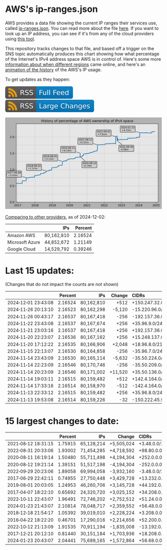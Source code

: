 # AWS's ip-ranges.json

AWS provides a data file showing the current IP ranges their
services use, called [ip-ranges.json](https://ip-ranges.amazonaws.com/ip-ranges.json).
You can read more about the file [here](https://docs.aws.amazon.com/general/latest/gr/aws-ip-ranges.html).
If you want to look up an IP address, you can see if it's from any of the cloud providers using [this tool](https://cloud-ips.s3-us-west-2.amazonaws.com/index.html).

This repository tracks changes to that file, and based off a trigger on the SNS 
topic automatically produces this chart showing how what percentage of the 
Internet's IPv4 address space AWS is in control of.  Here's some 
more [information about when different regions](announces.md) came 
online, and here's an [animation of the history](https://youtu.be/Su25yl7eol8) 
of the AWS's IP usage.

To get updates as they happen:

[![RSS Icon (Full Feed)](images/rss_badge.svg)](https://raw.githubusercontent.com/seligman/aws-ip-ranges/master/rss.xml)
[![RSS Icon (Large Changes)](images/rss_badge_partial.svg)](https://raw.githubusercontent.com/seligman/aws-ip-ranges/master/rss_big_changes.xml)

![History of AWS](history_count.svg)

[Comparing to other providers](https://github.com/seligman/cloud_sizes), as of 2024-12-02:

| | IPs | Percent |
| --- | ---: | ---: |
| Amazon AWS | 80,162,810 | 2.16524 |
| Microsoft Azure | 44,852,672 | 1.21149 |
| Google Cloud | 14,529,792 | 0.39246 |


# Last 15 updates:

(Changes that do not impact the counts are not shown)

| | Percent | IPs | Change | CIDRs |
| :--- | ---: | ---: | ---: | :--- |
| 2024&#8209;12&#8209;01&nbsp;23:43:08 | 2.16524 | 80,162,810 | +512 | +150.247.32.0/23 |
| 2024&#8209;11&#8209;26&nbsp;20:13:10 | 2.16523 | 80,162,298 | -5,120 | -15.220.96.0/20,&nbsp;-15.220.44.0/22 |
| 2024&#8209;11&#8209;26&nbsp;00:43:17 | 2.16537 | 80,167,418 | -256 | -192.157.36.0/24 |
| 2024&#8209;11&#8209;22&nbsp;23:43:08 | 2.16537 | 80,167,674 | +256 | +35.96.9.0/24 |
| 2024&#8209;11&#8209;21&nbsp;23:03:16 | 2.16537 | 80,167,418 | +256 | +192.157.36.0/24 |
| 2024&#8209;11&#8209;20&nbsp;22:23:07 | 2.16536 | 80,167,162 | +256 | +15.248.137.0/24 |
| 2024&#8209;11&#8209;20&nbsp;17:12:22 | 2.16535 | 80,166,906 | +2,048 | +18.96.8.0/21 |
| 2024&#8209;11&#8209;15&nbsp;22:13:07 | 2.16530 | 80,164,858 | -256 | -35.96.7.0/24 |
| 2024&#8209;11&#8209;14&nbsp;23:43:09 | 2.16530 | 80,165,114 | -5,632 | -35.50.224.0/21,&nbsp;-35.50.136.0/22,&nbsp;-35.50.140.0/23,&nbsp;... |
| 2024&#8209;11&#8209;14&nbsp;22:23:09 | 2.16546 | 80,170,746 | -256 | -35.50.209.0/24 |
| 2024&#8209;11&#8209;14&nbsp;20:23:09 | 2.16546 | 80,171,002 | +11,520 | +35.50.136.0/21,&nbsp;+35.50.208.0/21,&nbsp;+35.50.224.0/21,&nbsp;... |
| 2024&#8209;11&#8209;14&nbsp;19:03:11 | 2.16515 | 80,159,482 | +512 | +142.4.164.0/23 |
| 2024&#8209;11&#8209;14&nbsp;17:33:16 | 2.16514 | 80,158,970 | -512 | -142.4.164.0/23 |
| 2024&#8209;11&#8209;13&nbsp;22:33:12 | 2.16515 | 80,159,482 | +256 | +35.96.8.0/24 |
| 2024&#8209;11&#8209;13&nbsp;19:53:08 | 2.16514 | 80,159,226 | -32 | -150.222.45.96/27 |


# 15 largest changes to date:

| | Percent | IPs | Change | CIDRs |
| :--- | ---: | ---: | ---: | :--- |
| 2021&#8209;08&#8209;12&nbsp;18:31:15 | 1.75915 | 65,128,214 | +5,505,024 | +3.48.0.0/12,&nbsp;+35.96.0.0/12,&nbsp;+3.152.0.0/13,&nbsp;... |
| 2022&#8209;08&#8209;31&nbsp;20:33:06 | 1.93002 | 71,454,285 | +4,718,592 | +98.80.0.0/12,&nbsp;+184.32.0.0/12,&nbsp;+13.184.0.0/13,&nbsp;... |
| 2020&#8209;08&#8209;11&nbsp;16:19:14 | 1.50480 | 55,711,498 | +4,194,304 | +252.0.0.0/10 |
| 2020&#8209;08&#8209;12&nbsp;19:21:14 | 1.39151 | 51,517,198 | -4,194,304 | -252.0.0.0/10 |
| 2022&#8209;09&#8209;29&nbsp;20:23:06 | 1.89058 | 69,994,058 | -3,932,160 | -3.48.0.0/12,&nbsp;-35.96.0.0/12,&nbsp;-3.240.0.0/13,&nbsp;... |
| 2017&#8209;06&#8209;29&nbsp;22:42:11 | 0.74955 | 27,750,448 | +3,429,728 | +13.232.0.0/13,&nbsp;+34.240.0.0/13,&nbsp;+35.168.0.0/13,&nbsp;... |
| 2019&#8209;08&#8209;01&nbsp;20:03:05 | 1.24953 | 46,260,706 | +3,145,728 | +44.192.0.0/10,&nbsp;-3.192.0.0/12 |
| 2017&#8209;04&#8209;07&nbsp;18:22:10 | 0.65692 | 24,320,720 | +3,025,152 | +34.208.0.0/12,&nbsp;+34.224.0.0/12,&nbsp;+13.58.0.0/15,&nbsp;... |
| 2022&#8209;10&#8209;11&nbsp;22:43:07 | 1.96491 | 72,746,202 | +2,752,512 | +51.24.0.0/13,&nbsp;+57.104.0.0/13,&nbsp;+51.20.0.0/14,&nbsp;... |
| 2024&#8209;01&#8209;23&nbsp;21:43:07 | 2.10814 | 78,048,717 | +2,359,552 | +56.48.0.0/13,&nbsp;+16.28.0.0/14,&nbsp;+16.64.0.0/14,&nbsp;... |
| 2018&#8209;12&#8209;18&nbsp;21:54:17 | 1.05392 | 39,019,010 | +2,228,224 | +3.208.0.0/12,&nbsp;+3.224.0.0/12,&nbsp;+13.48.0.0/15 |
| 2016&#8209;04&#8209;22&nbsp;18:22:20 | 0.46701 | 17,290,016 | +2,214,656 | +52.200.0.0/13,&nbsp;+52.208.0.0/13,&nbsp;+52.36.0.0/14,&nbsp;... |
| 2022&#8209;10&#8209;12&nbsp;21:13:09 | 1.91535 | 70,911,194 | -1,835,008 | -13.192.0.0/13,&nbsp;-16.28.0.0/14,&nbsp;-40.172.0.0/14,&nbsp;... |
| 2017&#8209;12&#8209;21&nbsp;20:12:10 | 0.81440 | 30,151,184 | +1,703,936 | +18.208.0.0/13,&nbsp;+18.204.0.0/14,&nbsp;+18.224.0.0/14,&nbsp;... |
| 2024&#8209;01&#8209;23&nbsp;20:43:07 | 2.04441 | 75,689,165 | +1,572,864 | +56.68.0.0/14,&nbsp;+56.128.0.0/14,&nbsp;+56.136.0.0/14,&nbsp;... |
